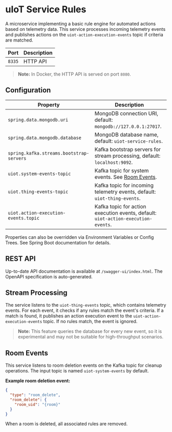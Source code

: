 # uIoT Service Rules

A microservice implementing a basic rule engine for automated actions based on telemetry data. This service processes
incoming telemetry events and publishes actions on the `uiot-action-execution-events` topic if criteria are matched.

| Port   | Description |
|--------|-------------|
| `8335` | HTTP API    |

> **Note:** In Docker, the HTTP API is served on port `8080`.

## Configuration

| Property                                 | Description                                                                       |
|------------------------------------------|-----------------------------------------------------------------------------------|
| `spring.data.mongodb.uri`                | MongoDB connection URI, default: `mongodb://127.0.0.1:27017`.                     |
| `spring.data.mongodb.database`           | MongoDB database name, default: `uiot-service-rules`.                             |
| `spring.kafka.streams.bootstrap-servers` | Kafka bootstrap servers for stream processing, default: `localhost:9092`.         |
| `uiot.system-events-topic`               | Kafka topic for system events. See [Room Events](#room-events).                   |
| `uiot.thing-events-topic`                | Kafka topic for incoming telemetry events, default: `uiot-thing-events`.          |
| `uiot.action-execution-events.topic`     | Kafka topic for action execution events, default: `uiot-action-execution-events`. |

Properties can also be overridden via Environment Variables or Config Trees. See Spring Boot documentation for details.

## REST API

Up-to-date API documentation is available at `/swagger-ui/index.html`. The OpenAPI specification is auto-generated.

## Stream Processing

The service listens to the `uiot-thing-events` topic, which contains telemetry events. For each event, it checks if any
rules match the event's criteria. If a match is found, it publishes an action execution event to the
`uiot-action-execution-events` topic. If no rules match, the event is ignored.

> **Note:** This feature queries the database for every new event, so it is experimental and may not be suitable for
> high-throughput scenarios.

## Room Events

This service listens to room deletion events on the Kafka topic for cleanup operations. The input topic is named
`uiot-system-events` by default.

**Example room deletion event:**

```json
{
  "type": "room_delete",
  "room_delete": {
    "room_uid": "{room}"
  }
}
```

When a room is deleted, all associated rules are removed.
